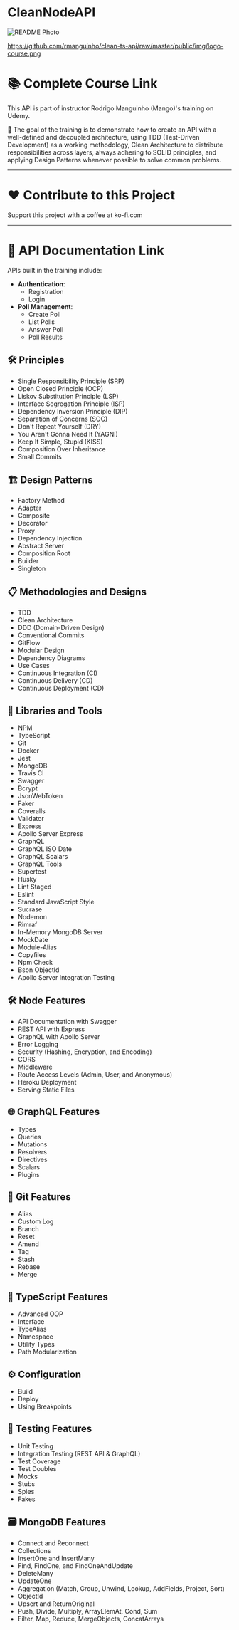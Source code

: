 # CleanNodeAPI

![README Photo](https://github.com/rmanguinho/clean-ts-api/raw/master/public/img/logo-course.png)

https://github.com/rmanguinho/clean-ts-api/raw/master/public/img/logo-course.png

# 📚 Complete Course Link
This API is part of instructor Rodrigo Manguinho (Mango)'s training on Udemy.

🎯 The goal of the training is to demonstrate how to create an API with a well-defined and decoupled architecture, using TDD (Test-Driven Development) as a working methodology, Clean Architecture to distribute responsibilities across layers, always adhering to SOLID principles, and applying Design Patterns whenever possible to solve common problems.

---

# ❤️ Contribute to this Project
Support this project with a coffee at ko-fi.com

---

# 📖 API Documentation Link
APIs built in the training include:

- **Authentication**:
  - Registration
  - Login
- **Poll Management**:
  - Create Poll
  - List Polls
  - Answer Poll
  - Poll Results

## 🛠️ Principles
- Single Responsibility Principle (SRP)
- Open Closed Principle (OCP)
- Liskov Substitution Principle (LSP)
- Interface Segregation Principle (ISP)
- Dependency Inversion Principle (DIP)
- Separation of Concerns (SOC)
- Don't Repeat Yourself (DRY)
- You Aren't Gonna Need It (YAGNI)
- Keep It Simple, Stupid (KISS)
- Composition Over Inheritance
- Small Commits

## 🏗️ Design Patterns
- Factory Method
- Adapter
- Composite
- Decorator
- Proxy
- Dependency Injection
- Abstract Server
- Composition Root
- Builder
- Singleton

## 📋 Methodologies and Designs
- TDD
- Clean Architecture
- DDD (Domain-Driven Design)
- Conventional Commits
- GitFlow
- Modular Design
- Dependency Diagrams
- Use Cases
- Continuous Integration (CI)
- Continuous Delivery (CD)
- Continuous Deployment (CD)

## 🧰 Libraries and Tools
- NPM
- TypeScript
- Git
- Docker
- Jest
- MongoDB
- Travis CI
- Swagger
- Bcrypt
- JsonWebToken
- Faker
- Coveralls
- Validator
- Express
- Apollo Server Express
- GraphQL
- GraphQL ISO Date
- GraphQL Scalars
- GraphQL Tools
- Supertest
- Husky
- Lint Staged
- Eslint
- Standard JavaScript Style
- Sucrase
- Nodemon
- Rimraf
- In-Memory MongoDB Server
- MockDate
- Module-Alias
- Copyfiles
- Npm Check
- Bson ObjectId
- Apollo Server Integration Testing

## 🛠️ Node Features
- API Documentation with Swagger
- REST API with Express
- GraphQL with Apollo Server
- Error Logging
- Security (Hashing, Encryption, and Encoding)
- CORS
- Middleware
- Route Access Levels (Admin, User, and Anonymous)
- Heroku Deployment
- Serving Static Files

## 🌐 GraphQL Features
- Types
- Queries
- Mutations
- Resolvers
- Directives
- Scalars
- Plugins

## 🧩 Git Features
- Alias
- Custom Log
- Branch
- Reset
- Amend
- Tag
- Stash
- Rebase
- Merge

## 📘 TypeScript Features
- Advanced OOP
- Interface
- TypeAlias
- Namespace
- Utility Types
- Path Modularization

## ⚙️ Configuration
- Build
- Deploy
- Using Breakpoints

## 🧪 Testing Features
- Unit Testing
- Integration Testing (REST API & GraphQL)
- Test Coverage
- Test Doubles
- Mocks
- Stubs
- Spies
- Fakes

## 🗃️ MongoDB Features
- Connect and Reconnect
- Collections
- InsertOne and InsertMany
- Find, FindOne, and FindOneAndUpdate
- DeleteMany
- UpdateOne
- Aggregation (Match, Group, Unwind, Lookup, AddFields, Project, Sort)
- ObjectId
- Upsert and ReturnOriginal
- Push, Divide, Multiply, ArrayElemAt, Cond, Sum
- Filter, Map, Reduce, MergeObjects, ConcatArrays

